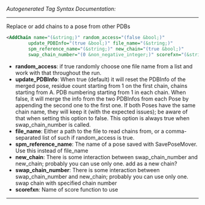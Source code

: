 <!-- THIS IS AN AUTOGENERATED FILE: Don't edit it directly, instead change the schema definition in the code itself. -->

_Autogenerated Tag Syntax Documentation:_

---
Replace or add chains to a pose from other PDBs

```xml
<AddChain name="(&string;)" random_access="(false &bool;)"
        update_PDBInfo="(true &bool;)" file_name="(&string;)"
        spm_reference_name="(&string;)" new_chain="(true &bool;)"
        swap_chain_number="(0 &non_negative_integer;)" scorefxn="(&string;)" />
```

-   **random_access**: if true randomly choose one file name from a list and work with that throughout the run.
-   **update_PDBInfo**: When true (default) it will reset the PDBInfo of the merged pose, residue count starting from 1 on the first chain, chains starting from A. PDB numbering starting from 1 in each chain. When false, it will merge the info from the two PDBInfos from each Pose by appending the second one to the first one. If both Poses have the same chain name, they will keep it (with the expected issues); be aware of that when setting this option to false. This option is always true when swap_chain_number is called.
-   **file_name**: Either a path to the file to read chains from, or a comma-separated list of such if random_access is true.
-   **spm_reference_name**: The name of a pose saved with SavePoseMover. Use this instead of file_name
-   **new_chain**: There is some interaction between swap_chain_number and new_chain; probably you can use only one.  add as a new chain?
-   **swap_chain_number**: There is some interaction between swap_chain_number and new_chain; probably you can use only one.  swap chain with specified chain number
-   **scorefxn**: Name of score function to use

---
